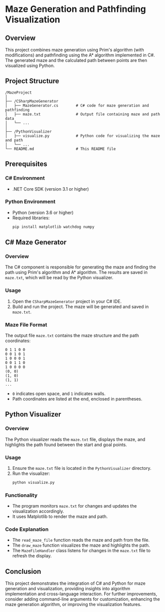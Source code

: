 # Maze Generation and Pathfinding Visualization

## Overview

This project combines maze generation using Prim's algorithm (with modifications) and pathfinding using the A* algorithm implemented in C#. The generated maze and the calculated path between points are then visualized using Python.

## Project Structure

```
/MazeProject
│
├── /CSharpMazeGenerator
│   ├── MazeGenerator.cs        # C# code for maze generation and pathfinding
│   ├── maze.txt                # Output file containing maze and path data
│   └── ...
│
├── /PythonVisualizer
│   ├── visualize.py            # Python code for visualizing the maze and path
│   └── ...
└── README.md                   # This README file
```

## Prerequisites

### C# Environment
- .NET Core SDK (version 3.1 or higher)

### Python Environment
- Python (version 3.6 or higher)
- Required libraries:
  ```bash
  pip install matplotlib watchdog numpy
  ```

## C# Maze Generator

### Overview
The C# component is responsible for generating the maze and finding the path using Prim's algorithm and A* algorithm. The results are saved in `maze.txt`, which will be read by the Python visualizer.

### Usage
1. Open the `CSharpMazeGenerator` project in your C# IDE.
2. Build and run the project. The maze will be generated and saved in `maze.txt`.

### Maze File Format
The output file `maze.txt` contains the maze structure and the path coordinates:
```
0 1 1 0 0
0 0 1 0 1
1 0 0 0 1
0 0 1 1 0
1 0 0 0 0
(0, 0)
(1, 0)
(1, 1)
...
```
- `0` indicates open space, and `1` indicates walls.
- Path coordinates are listed at the end, enclosed in parentheses.

## Python Visualizer

### Overview
The Python visualizer reads the `maze.txt` file, displays the maze, and highlights the path found between the start and goal points.

### Usage
1. Ensure the `maze.txt` file is located in the `PythonVisualizer` directory.
2. Run the visualizer:
   ```bash
   python visualize.py
   ```

### Functionality
- The program monitors `maze.txt` for changes and updates the visualization accordingly.
- It uses Matplotlib to render the maze and path.

### Code Explanation
- The `read_maze_file` function reads the maze and path from the file.
- The `draw_maze` function visualizes the maze and highlights the path.
- The `MazeFileHandler` class listens for changes in the `maze.txt` file to refresh the display.

## Conclusion

This project demonstrates the integration of C# and Python for maze generation and visualization, providing insights into algorithm implementation and cross-language interaction. For further improvements, consider adding command-line arguments for customization, enhancing the maze generation algorithm, or improving the visualization features.
